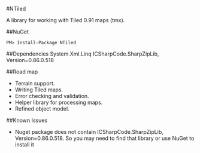 #NTiled

A library for working with Tiled 0.91 maps (tmx).

##NuGet

```
PM> Install-Package NTiled
```

##Dependencies
System.Xml.Linq
ICSharpCode.SharpZipLib, Version=0.86.0.518

##Road map

* Terrain support.
* Writing Tiled maps.
* Error checking and validation.
* Helper library for processing maps.
* Refined object model.

##Known Issues
* Nuget package does not contain ICSharpCode.SharpZipLib, Version=0.86.0.518. So you may need to find that library or use NuGet to install it
